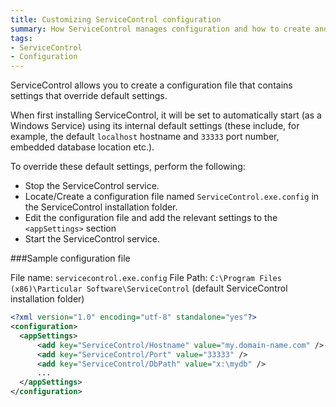```yaml
---
title: Customizing ServiceControl configuration
summary: How ServiceControl manages configuration and how to create and customize the ServiceControl configuration file.
tags:
- ServiceControl
- Configuration
---
```


ServiceControl allows you to create a configuration file that contains settings that override default settings.

When first installing ServiceControl, it will be set to automatically start (as a Windows Service) using its internal default settings (these include, for example, the default `localhost` hostname and `33333` port number, embedded database location etc.).

To override these default settings, perform the following:

* Stop the ServiceControl service.
* Locate/Create a configuration file named `ServiceControl.exe.config` in the ServiceControl installation folder.
* Edit the configuration file and add the relevant settings to the `<appSettings>` section
* Start the ServiceControl service.
 
###Sample configuration file
 
File name: `servicecontrol.exe.config`
File Path: `C:\Program Files (x86)\Particular Software\ServiceControl` (default ServiceControl installation folder)
 
 
```xml
<?xml version="1.0" encoding="utf-8" standalone="yes"?>
<configuration>
  <appSettings>
      <add key="ServiceControl/Hostname" value="my.domain-name.com" />
      <add key="ServiceControl/Port" value="33333" />
      <add key="ServiceControl/DbPath" value="x:\mydb" />
      ...
  </appSettings>
</configuration>
```
